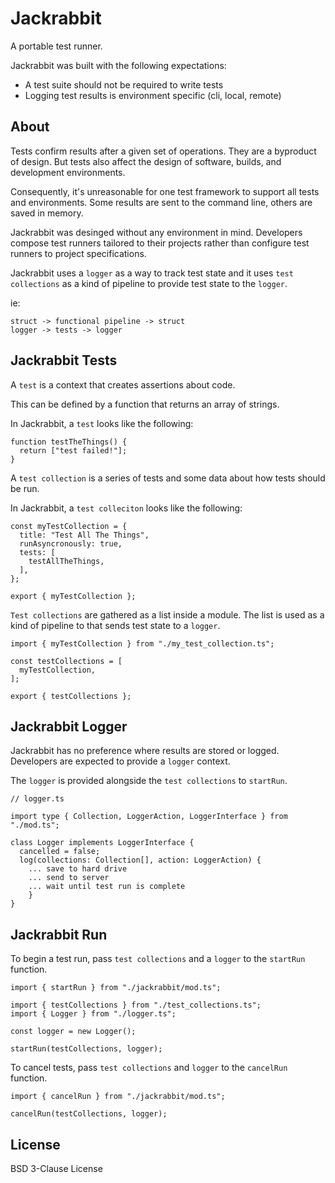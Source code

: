 # Jackrabbit

A portable test runner.

Jackrabbit was built with the following expectations:
- A test suite should not be required to write tests
- Logging test results is environment specific (cli, local, remote)

## About

Tests confirm results after a given set of operations. They are a byproduct of design. But tests also affect the design of software, builds, and development environments.

Consequently, it's unreasonable for one test framework to support all tests and environments.  Some results are sent to the command line, others are saved in memory.

Jackrabbit was desinged without any environment in mind. Developers compose test runners tailored to their projects rather than configure test runners to project specifications.

Jackrabbit uses a `logger` as a way to track test state and it uses `test collections` as a kind of pipeline to provide test state to the `logger`.

ie:
```
struct -> functional pipeline -> struct
logger -> tests -> logger
```

## Jackrabbit Tests

A `test` is a context that creates assertions about code.

This can be defined by a function that returns an array of strings.

In Jackrabbit, a `test` looks like the following:

```TS
function testTheThings() {
  return ["test failed!"];
}
```

A `test collection` is a series of tests and some data about how tests should be
run.

In Jackrabbit, a `test colleciton` looks like the following:

```TS
const myTestCollection = {
  title: "Test All The Things",
  runAsyncronously: true,
  tests: [
    testAllTheThings,
  ],
};

export { myTestCollection };
```

`Test collections` are gathered as a list inside a module. The list is used as a kind of pipeline to that sends test state to a `logger`.

```TS
import { myTestCollection } from "./my_test_collection.ts";

const testCollections = [
  myTestCollection,
];

export { testCollections };
```

## Jackrabbit Logger

Jackrabbit has no preference where results are stored or logged. Developers are expected to provide a `logger` context.

The `logger` is provided alongside the `test collections` to `startRun`.

```TS
// logger.ts

import type { Collection, LoggerAction, LoggerInterface } from "./mod.ts";

class Logger implements LoggerInterface {
  cancelled = false;
  log(collections: Collection[], action: LoggerAction) {
    ... save to hard drive
    ... send to server
    ... wait until test run is complete
	}
}
```

## Jackrabbit Run

To begin a test run, pass `test collections` and a `logger` to the `startRun` function.

```TS
import { startRun } from "./jackrabbit/mod.ts";

import { testCollections } from "./test_collections.ts";
import { Logger } from "./logger.ts";

const logger = new Logger();

startRun(testCollections, logger);
```

To cancel tests, pass `test collections` and `logger` to the `cancelRun` function.

```TS
import { cancelRun } from "./jackrabbit/mod.ts";

cancelRun(testCollections, logger);
```

## License

BSD 3-Clause License
